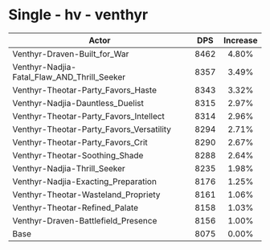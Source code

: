 # Single - hv - venthyr
| Actor | DPS | Increase |
|---|:---:|:---:|
|Venthyr-Draven-Built_for_War|8462|4.80%|
|Venthyr-Nadjia-Fatal_Flaw_AND_Thrill_Seeker|8357|3.49%|
|Venthyr-Theotar-Party_Favors_Haste|8343|3.32%|
|Venthyr-Nadjia-Dauntless_Duelist|8315|2.97%|
|Venthyr-Theotar-Party_Favors_Intellect|8314|2.96%|
|Venthyr-Theotar-Party_Favors_Versatility|8294|2.71%|
|Venthyr-Theotar-Party_Favors_Crit|8290|2.67%|
|Venthyr-Theotar-Soothing_Shade|8288|2.64%|
|Venthyr-Nadjia-Thrill_Seeker|8235|1.98%|
|Venthyr-Nadjia-Exacting_Preparation|8176|1.25%|
|Venthyr-Theotar-Wasteland_Propriety|8161|1.06%|
|Venthyr-Theotar-Refined_Palate|8158|1.03%|
|Venthyr-Draven-Battlefield_Presence|8156|1.00%|
|Base|8075|0.00%|
